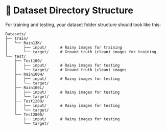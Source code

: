 # 📁 Dataset Directory Structure 

For training and testing, your dataset folder structure should look like this:
```
Datasets/
├── train/
│   └── Rain13K/
│       ├── input/      # Rainy images for training
│       └── target/     # Ground truth (clean) images for training
└── test/
    ├── Test100/
    │   ├── input/      # Rainy images for testing
    │   └── target/     # Ground truth (clean) images
    ├── Rain100H/
    │   ├── input/      # Rainy images for testing
    │   └── target/
    ├── Rain100L/
    │   ├── input/      # Rainy images for testing
    │   └── target/
    ├── Test1200/
    │   ├── input/      # Rainy images for testing
    │   └── target/
    └── Test2800/
        ├── input/      # Rainy images for testing
        └── target/
```